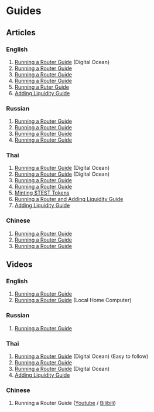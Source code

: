 # Guides

## Articles
### English
1. [Running a Router Guide](https://medium.com/@roojthemighty/how-to-spin-up-a-router-on-connext-network-ver-eng-4ff391b05d94) (Digital Ocean)
2. [Running a Router Guide](https://teletype.in/@moodman/s83IWlWwfsm)
3. [Running a Router Guide](https://mirror.xyz/cyberg.eth/vxkEyroJ0vCnAXEuTl36-5UUrYjCf0V6tf59_PPGLQ0)
4. [Running a Router Guide](https://dramatic-fox-ea1.notion.site/Spinning-up-Connext-Router-20591e06bf2149f0b9d41fa6754469c0#6415e09af8454f78b4233ac8fcacac79)
5. [Running a Ruter Guide](https://github.com/louwo/Guide-for-routers)
6. [Adding Liquidity Guide](https://medium.com/@nizeimbaboy.2/how-to-add-liquidity-in-connext-f0f6bfedeabc)

### Russian
1. [Running a Router Guide](https://7nda.medium.com/%D0%B7%D0%B0%D0%BF%D1%83%D1%81%D0%BA-%D1%80%D0%BE%D1%83%D1%82%D0%B5%D1%80%D0%B0-connext-d6335e7e962e)
2. [Running a Router Guide](https://github.com/cybernekit/RouterSetupGuide)
3. [Running a Router Guide](https://teletype.in/@landeros/zd69DV9Z1lY)
4. [Running a Router Guide](https://medium.com/@alexzhurba/spinning-up-connext-router-fe3260912f0a)

### Thai
1. [Running a Router Guide](https://medium.com/@roojthemighty/how-to-spin-up-a-router-on-connext-network-ver-%E0%B9%84%E0%B8%97%E0%B8%A2-f5405ac3a6dc) (Digital Ocean)
2. [Running a Router Guide](https://medium.com/@nizeimbaboy.2/how-to-run-node-connext-node-v-%E0%B8%A0%E0%B8%B2%E0%B8%A9%E0%B8%B2%E0%B9%84%E0%B8%97%E0%B8%A2-6a6cd3406e19) (Digital Ocean)
3. [Running a Router Guide](https://github.com/PS-PSN/Connext/blob/main/Setup%20Routers%20(Thai))
4. [Running a Router Guide](https://medium.com/@arsarawutpad/%E0%B8%84%E0%B8%B9%E0%B9%88%E0%B8%A1%E0%B8%B7%E0%B8%AD%E0%B8%81%E0%B8%B2%E0%B8%A3%E0%B8%95%E0%B8%B4%E0%B8%94%E0%B8%95%E0%B8%B1%E0%B9%89%E0%B8%87-connext-router-testnet-17f941252652)
5. [Minting $TEST Tokens](https://medium.com/@roojthemighty/how-to-mint-test-tokens-on-connext-testnet-e14c5fbafafe)
6. [Running a Router and Adding Liquidity Guide](https://docs.google.com/document/d/1mmoVazi3hOC6nAqRJMK1VuKPPomi64zv9oxA0nSncFk/edit?usp=sharing)
7. [Adding Liquidity Guide](https://medium.com/@nizeimbaboy.2/how-to-add-liquidity-in-connext-2655559eea46)

### Chinese
1. [Running a Router Guide](https://gist.github.com/bynil/ae29155040c0d6c84ddf497a8462d3d6)
2. [Running a Router Guide](https://mirror.xyz/bullcoin.eth/c-ZKFX4_IsyRM-TJgg8KHoMjtm7E8nov_x9EcErzDeo)
3. [Running a Router Guide](https://mirror.xyz/exploring.eth/fwb657xWhr5Q3mvoNes0eYT75yZtE6_hqVgOF3dVZSY)


## Videos
### English
1. [Running a Router Guide](https://youtu.be/jwRR45-ycSw)
2. [Running a Router Guide](https://drive.google.com/drive/folders/1y9a3QDr7z0wvxhiauOSePz9ThkspUdFG) (Local Home Computer)

### Russian
1. [Running a Router Guide](https://www.youtube.com/watch?v=2_OAz9nIls8)

### Thai
1. [Running a Router Guide](https://www.youtube.com/watch?v=ShNRtdV4URA&t=873s) (Digital Ocean) (Easy to follow)
2. [Running a Router Guide](https://www.youtube.com/watch?v=Tt6zBupfbF0)
3. [Running a Router Guide](https://www.youtube.com/watch?v=Tt6zBupfbF0) (Digital Ocean)
4. [Adding Liquidity Guide](https://youtu.be/xJ16II1axjU)

### Chinese
1. Running a Router Guide ([Youtube](https://www.youtube.com/watch?v=E-zGm45dWsc) / [Bilibili](https://www.bilibili.com/video/BV1q3411G7pd/))
